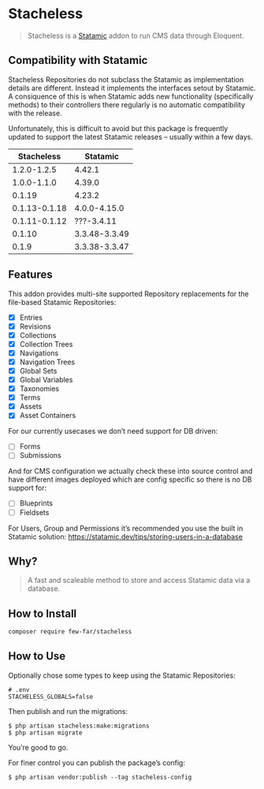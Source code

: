 # Stacheless

> Stacheless is a [Statamic](https://www.statamic.com/) addon to run CMS data through Eloquent.

## Compatibility with Statamic

Stacheless Repositories do not subclass the Statamic as implementation details are different. Instead it implements the interfaces setout by Statamic. A consiquence of this is when Statamic adds new functionality (specifically methods) to their controllers there regularly is no automatic compatibility with the release.

Unfortunately, this is difficult to avoid but this package is frequently updated to support the latest Statamic releases – usually within a few days.

| Stacheless    | Statamic      |
| ------------- | ------------- |
| 1.2.0-1.2.5   | 4.42.1        |
| 1.0.0-1.1.0   | 4.39.0        |
| 0.1.19        | 4.23.2        |
| 0.1.13-0.1.18 | 4.0.0-4.15.0  |
| 0.1.11-0.1.12 | ???-3.4.11    |
| 0.1.10        | 3.3.48-3.3.49 |
| 0.1.9         | 3.3.38-3.3.47 |

## Features

This addon provides multi-site supported Repository replacements for the file-based Statamic Repositories:

- [x] Entries
- [x] Revisions
- [x] Collections
- [x] Collection Trees
- [x] Navigations
- [x] Navigation Trees
- [X] Global Sets
- [X] Global Variables
- [X] Taxonomies
- [X] Terms
- [X] Assets
- [X] Asset Containers

For our currently usecases we don’t need support for DB driven:

- [ ] Forms
- [ ] Submissions

And for CMS configuration we actually check these into source control and have different images deployed which are config specific so there is no DB support for:

- [ ] Blueprints
- [ ] Fieldsets

For Users, Group and Permissions it’s recommended you use the built in Statamic solution: https://statamic.dev/tips/storing-users-in-a-database

## Why?

> A fast and scaleable method to store and access Statamic data via a database.

## How to Install

``` bash
composer require few-far/stacheless
```

## How to Use

Optionally chose some types to keep using the Statamic Repositories:

```
# .env
STACHELESS_GLOBALS=false
```

Then publish and run the migrations:

```
$ php artisan stacheless:make:migrations
$ php artisan migrate
```

You’re good to go.

For finer control you can publish the package’s config:

```
$ php artisan vendor:publish --tag stacheless-config
```
